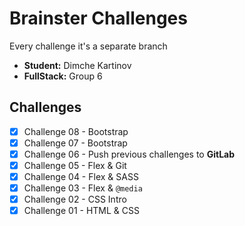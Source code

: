 # Brainster Challenges
Every challenge it's a separate branch
- **Student:** Dimche Kartinov
- **FullStack:** Group 6

## Challenges
- [x] Challenge 08 - Bootstrap
- [x] Challenge 07 - Bootstrap
- [x] Challenge 06 - Push previous challenges to **GitLab**
- [x] Challenge 05 - Flex & Git
- [x] Challenge 04 - Flex & SASS
- [x] Challenge 03 - Flex & `@media`
- [x] Challenge 02 - CSS Intro
- [x] Challenge 01 - HTML & CSS
